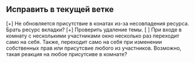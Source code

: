 Исправить в текущей ветке
-------------------------
[+] Не обновляется присутствие в конатах из-за несовпадения ресурса. Брать ресурс вкладки?
[+] Проверить удаление темы. 
[ ] При входе в комнату с несколькими участниками окно несколько раз переходит само на себя. Также, переходит само на себя при изменении собственных прав или присутсвие любого из участников. Возможно, такая реакция на любое присутсиве в комнате? 
